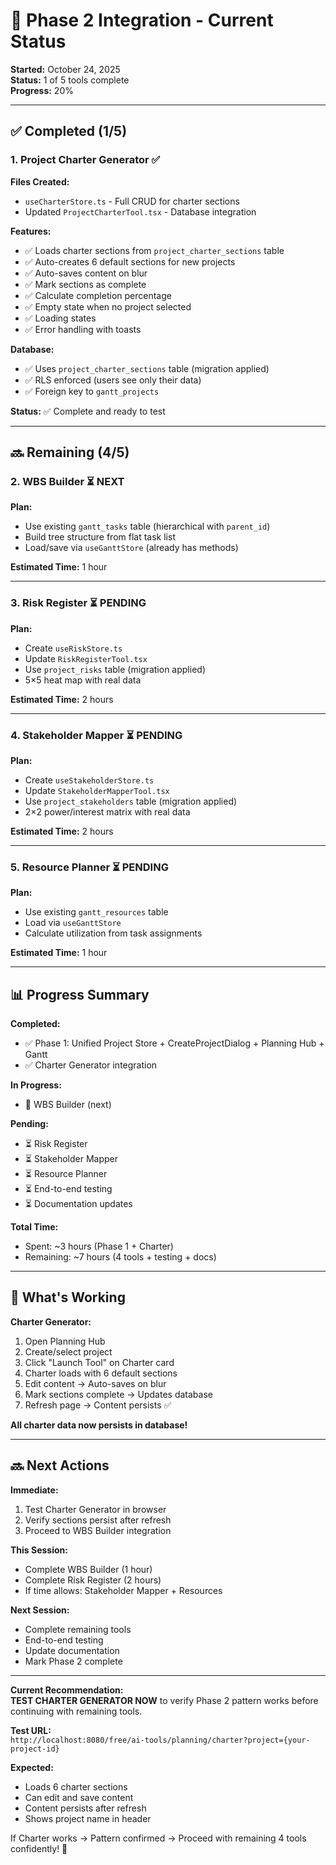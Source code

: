 # 🚧 Phase 2 Integration - Current Status

**Started:** October 24, 2025  
**Status:** 1 of 5 tools complete  
**Progress:** 20%

---

## ✅ Completed (1/5)

### **1. Project Charter Generator** ✅

**Files Created:**
- `useCharterStore.ts` - Full CRUD for charter sections
- Updated `ProjectCharterTool.tsx` - Database integration

**Features:**
- ✅ Loads charter sections from `project_charter_sections` table
- ✅ Auto-creates 6 default sections for new projects
- ✅ Auto-saves content on blur
- ✅ Mark sections as complete
- ✅ Calculate completion percentage
- ✅ Empty state when no project selected
- ✅ Loading states
- ✅ Error handling with toasts

**Database:**
- ✅ Uses `project_charter_sections` table (migration applied)
- ✅ RLS enforced (users see only their data)
- ✅ Foreign key to `gantt_projects`

**Status:** ✅ Complete and ready to test

---

## 🔜 Remaining (4/5)

### **2. WBS Builder** ⏳ NEXT

**Plan:**
- Use existing `gantt_tasks` table (hierarchical with `parent_id`)
- Build tree structure from flat task list
- Load/save via `useGanttStore` (already has methods)

**Estimated Time:** 1 hour

---

### **3. Risk Register** ⏳ PENDING

**Plan:**
- Create `useRiskStore.ts`
- Update `RiskRegisterTool.tsx`
- Use `project_risks` table (migration applied)
- 5×5 heat map with real data

**Estimated Time:** 2 hours

---

### **4. Stakeholder Mapper** ⏳ PENDING

**Plan:**
- Create `useStakeholderStore.ts`
- Update `StakeholderMapperTool.tsx`
- Use `project_stakeholders` table (migration applied)
- 2×2 power/interest matrix with real data

**Estimated Time:** 2 hours

---

### **5. Resource Planner** ⏳ PENDING

**Plan:**
- Use existing `gantt_resources` table
- Load via `useGanttStore`
- Calculate utilization from task assignments

**Estimated Time:** 1 hour

---

## 📊 Progress Summary

**Completed:**
- ✅ Phase 1: Unified Project Store + CreateProjectDialog + Planning Hub + Gantt
- ✅ Charter Generator integration

**In Progress:**
- 🔄 WBS Builder (next)

**Pending:**
- ⏳ Risk Register
- ⏳ Stakeholder Mapper
- ⏳ Resource Planner
- ⏳ End-to-end testing
- ⏳ Documentation updates

**Total Time:**
- Spent: ~3 hours (Phase 1 + Charter)
- Remaining: ~7 hours (4 tools + testing + docs)

---

## 🎯 What's Working

**Charter Generator:**
1. Open Planning Hub
2. Create/select project
3. Click "Launch Tool" on Charter card
4. Charter loads with 6 default sections
5. Edit content → Auto-saves on blur
6. Mark sections complete → Updates database
7. Refresh page → Content persists ✅

**All charter data now persists in database!**

---

## 🔜 Next Actions

**Immediate:**
1. Test Charter Generator in browser
2. Verify sections persist after refresh
3. Proceed to WBS Builder integration

**This Session:**
- Complete WBS Builder (1 hour)
- Complete Risk Register (2 hours)
- If time allows: Stakeholder Mapper + Resources

**Next Session:**
- Complete remaining tools
- End-to-end testing
- Update documentation
- Mark Phase 2 complete

---

**Current Recommendation:**  
**TEST CHARTER GENERATOR NOW** to verify Phase 2 pattern works before continuing with remaining tools.

**Test URL:**  
`http://localhost:8080/free/ai-tools/planning/charter?project={your-project-id}`

**Expected:**
- Loads 6 charter sections
- Can edit and save content
- Content persists after refresh
- Shows project name in header

If Charter works → Pattern confirmed → Proceed with remaining 4 tools confidently! 🚀

